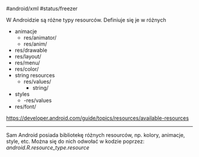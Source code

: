 #android/xml 
#status/freezer 

W Androidzie są różne typy resourców. Definiuje się je w różnych 
- animacje
	- res/animator/
	- res/anim/
- res/drawable
- res/layout/
- res/menu/
- res/color/
- string resources
	- res/values/
		- string/
- styles
	- -res/values
- res/font/

https://developer.android.com/guide/topics/resources/available-resources

---
Sam Android posiada bibliotekę różnych resourców, np. kolory, animacje, style, etc.
Można się do nich odwołać w kodzie poprzez: *android.R.resource_type.resource*